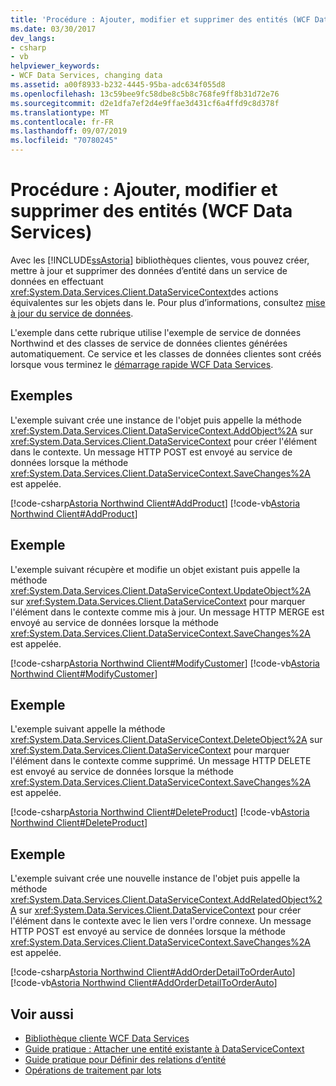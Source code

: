 ```yaml
---
title: 'Procédure : Ajouter, modifier et supprimer des entités (WCF Data Services)'
ms.date: 03/30/2017
dev_langs:
- csharp
- vb
helpviewer_keywords:
- WCF Data Services, changing data
ms.assetid: a00f8933-b232-4445-95ba-adc634f055d8
ms.openlocfilehash: 13c59bee9fc58dbe8c5b8c768fe9ff8b31d72e76
ms.sourcegitcommit: d2e1dfa7ef2d4e9ffae3d431cf6a4ffd9c8d378f
ms.translationtype: MT
ms.contentlocale: fr-FR
ms.lasthandoff: 09/07/2019
ms.locfileid: "70780245"
---
```

# <a name="how-to-add-modify-and-delete-entities-wcf-data-services"></a>Procédure : Ajouter, modifier et supprimer des entités (WCF Data Services)
Avec les [!INCLUDE[ssAstoria](../../../../includes/ssastoria-md.md)] bibliothèques clientes, vous pouvez créer, mettre à jour et supprimer des données d’entité dans un service de données en effectuant <xref:System.Data.Services.Client.DataServiceContext>des actions équivalentes sur les objets dans le. Pour plus d’informations, consultez [mise à jour du service de données](updating-the-data-service-wcf-data-services.md).  
  
 L'exemple dans cette rubrique utilise l'exemple de service de données Northwind et des classes de service de données clientes générées automatiquement. Ce service et les classes de données clientes sont créés lorsque vous terminez le [démarrage rapide WCF Data Services](quickstart-wcf-data-services.md).  
  
## <a name="example"></a>Exemples  
 L'exemple suivant crée une instance de l'objet puis appelle la méthode <xref:System.Data.Services.Client.DataServiceContext.AddObject%2A> sur <xref:System.Data.Services.Client.DataServiceContext> pour créer l'élément dans le contexte. Un message HTTP POST est envoyé au service de données lorsque la méthode <xref:System.Data.Services.Client.DataServiceContext.SaveChanges%2A> est appelée.  
  
 [!code-csharp[Astoria Northwind Client#AddProduct](../../../../samples/snippets/csharp/VS_Snippets_Misc/astoria_northwind_client/cs/source.cs#addproduct)]
 [!code-vb[Astoria Northwind Client#AddProduct](../../../../samples/snippets/visualbasic/VS_Snippets_Misc/astoria_northwind_client/vb/source.vb#addproduct)]  
  
## <a name="example"></a>Exemple  
 L'exemple suivant récupère et modifie un objet existant puis appelle la méthode <xref:System.Data.Services.Client.DataServiceContext.UpdateObject%2A> sur <xref:System.Data.Services.Client.DataServiceContext> pour marquer l'élément dans le contexte comme mis à jour. Un message HTTP MERGE est envoyé au service de données lorsque la méthode <xref:System.Data.Services.Client.DataServiceContext.SaveChanges%2A> est appelée.  
  
 [!code-csharp[Astoria Northwind Client#ModifyCustomer](../../../../samples/snippets/csharp/VS_Snippets_Misc/astoria_northwind_client/cs/source.cs#modifycustomer)]
 [!code-vb[Astoria Northwind Client#ModifyCustomer](../../../../samples/snippets/visualbasic/VS_Snippets_Misc/astoria_northwind_client/vb/source.vb#modifycustomer)]  
  
## <a name="example"></a>Exemple  
 L'exemple suivant appelle la méthode <xref:System.Data.Services.Client.DataServiceContext.DeleteObject%2A> sur <xref:System.Data.Services.Client.DataServiceContext> pour marquer l'élément dans le contexte comme supprimé. Un message HTTP DELETE est envoyé au service de données lorsque la méthode <xref:System.Data.Services.Client.DataServiceContext.SaveChanges%2A> est appelée.  
  
 [!code-csharp[Astoria Northwind Client#DeleteProduct](../../../../samples/snippets/csharp/VS_Snippets_Misc/astoria_northwind_client/cs/source.cs#deleteproduct)]
 [!code-vb[Astoria Northwind Client#DeleteProduct](../../../../samples/snippets/visualbasic/VS_Snippets_Misc/astoria_northwind_client/vb/source.vb#deleteproduct)]  
  
## <a name="example"></a>Exemple  
 L'exemple suivant crée une nouvelle instance de l'objet puis appelle la méthode <xref:System.Data.Services.Client.DataServiceContext.AddRelatedObject%2A> sur <xref:System.Data.Services.Client.DataServiceContext> pour créer l'élément dans le contexte avec le lien vers l'ordre connexe. Un message HTTP POST est envoyé au service de données lorsque la méthode <xref:System.Data.Services.Client.DataServiceContext.SaveChanges%2A> est appelée.  
  
 [!code-csharp[Astoria Northwind Client#AddOrderDetailToOrderAuto](../../../../samples/snippets/csharp/VS_Snippets_Misc/astoria_northwind_client/cs/source.cs#addorderdetailtoorderauto)]
 [!code-vb[Astoria Northwind Client#AddOrderDetailToOrderAuto](../../../../samples/snippets/visualbasic/VS_Snippets_Misc/astoria_northwind_client/vb/source.vb#addorderdetailtoorderauto)]  
  
## <a name="see-also"></a>Voir aussi

- [Bibliothèque cliente WCF Data Services](wcf-data-services-client-library.md)
- [Guide pratique : Attacher une entité existante à DataServiceContext](attach-an-existing-entity-to-dc-wcf-data.md)
- [Guide pratique pour Définir des relations d’entité](how-to-define-entity-relationships-wcf-data-services.md)
- [Opérations de traitement par lots](batching-operations-wcf-data-services.md)
